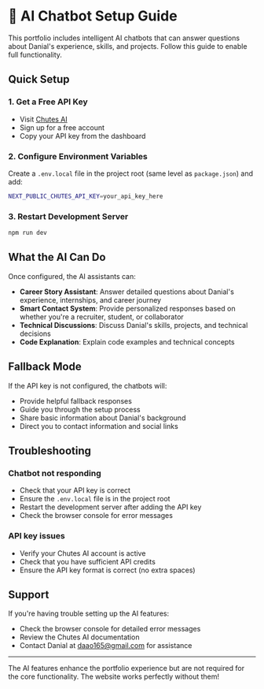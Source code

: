 # 🤖 AI Chatbot Setup Guide

This portfolio includes intelligent AI chatbots that can answer questions about Danial's experience, skills, and projects. Follow this guide to enable full functionality.

## Quick Setup

### 1. Get a Free API Key
- Visit [Chutes AI](https://chutes.ai)
- Sign up for a free account
- Copy your API key from the dashboard

### 2. Configure Environment Variables
Create a `.env.local` file in the project root (same level as `package.json`) and add:

```bash
NEXT_PUBLIC_CHUTES_API_KEY=your_api_key_here
```

### 3. Restart Development Server
```bash
npm run dev
```

## What the AI Can Do

Once configured, the AI assistants can:

- **Career Story Assistant**: Answer detailed questions about Danial's experience, internships, and career journey
- **Smart Contact System**: Provide personalized responses based on whether you're a recruiter, student, or collaborator
- **Technical Discussions**: Discuss Danial's skills, projects, and technical decisions
- **Code Explanation**: Explain code examples and technical concepts

## Fallback Mode

If the API key is not configured, the chatbots will:
- Provide helpful fallback responses
- Guide you through the setup process
- Share basic information about Danial's background
- Direct you to contact information and social links

## Troubleshooting

### Chatbot not responding
- Check that your API key is correct
- Ensure the `.env.local` file is in the project root
- Restart the development server after adding the API key
- Check the browser console for error messages

### API key issues
- Verify your Chutes AI account is active
- Check that you have sufficient API credits
- Ensure the API key format is correct (no extra spaces)

## Support

If you're having trouble setting up the AI features:
- Check the browser console for detailed error messages
- Review the Chutes AI documentation
- Contact Danial at daao165@gmail.com for assistance

---

The AI features enhance the portfolio experience but are not required for the core functionality. The website works perfectly without them!

